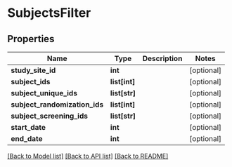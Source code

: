 # SubjectsFilter

## Properties
Name | Type | Description | Notes
------------ | ------------- | ------------- | -------------
**study_site_id** | **int** |  | [optional] 
**subject_ids** | **list[int]** |  | [optional] 
**subject_unique_ids** | **list[str]** |  | [optional] 
**subject_randomization_ids** | **list[int]** |  | [optional] 
**subject_screening_ids** | **list[str]** |  | [optional] 
**start_date** | **int** |  | [optional] 
**end_date** | **int** |  | [optional] 

[[Back to Model list]](../README.md#documentation-for-models) [[Back to API list]](../README.md#documentation-for-api-endpoints) [[Back to README]](../README.md)


